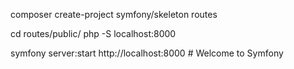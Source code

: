 composer create-project symfony/skeleton routes

cd routes/public/
php -S localhost:8000

symfony server:start
http://localhost:8000
    # Welcome to Symfony